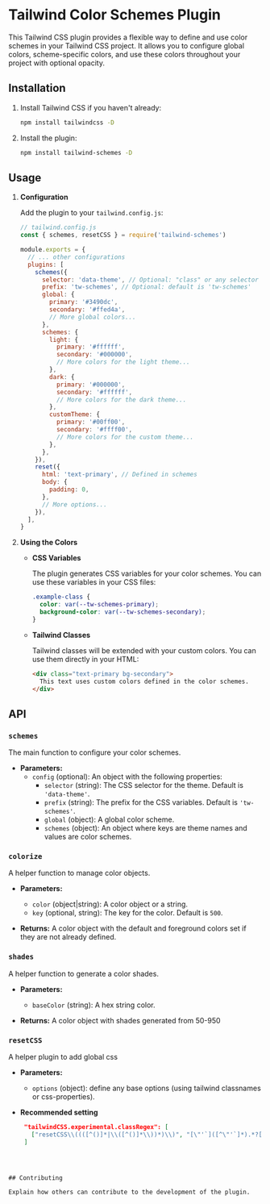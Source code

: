 # Tailwind Color Schemes Plugin

This Tailwind CSS plugin provides a flexible way to define and use color schemes in your Tailwind CSS project. It allows you to configure global colors, scheme-specific colors, and use these colors throughout your project with optional opacity.

## Installation

1. Install Tailwind CSS if you haven't already:

   ```bash
   npm install tailwindcss -D
   ```

2. Install the plugin:

   ```bash
   npm install tailwind-schemes -D
   ```

## Usage

1. **Configuration**

   Add the plugin to your `tailwind.config.js`:

   ```js
   // tailwind.config.js
   const { schemes, resetCSS } = require('tailwind-schemes')

   module.exports = {
     // ... other configurations
     plugins: [
       schemes({
         selector: 'data-theme', // Optional: "class" or any selector (default is 'data-theme' => [data-theme="dark/light/custom..."])
         prefix: 'tw-schemes', // Optional: default is 'tw-schemes'
         global: {
           primary: '#3490dc',
           secondary: '#ffed4a',
           // More global colors...
         },
         schemes: {
           light: {
             primary: '#ffffff',
             secondary: '#000000',
             // More colors for the light theme...
           },
           dark: {
             primary: '#000000',
             secondary: '#ffffff',
             // More colors for the dark theme...
           },
           customTheme: {
             primary: '#00ff00',
             secondary: '#ffff00',
             // More colors for the custom theme...
           },
         },
       }),
       reset({
         html: 'text-primary', // Defined in schemes
         body: {
           padding: 0,
         },
         // More options...
       }),
     ],
   }
   ```

2. **Using the Colors**

   - **CSS Variables**

     The plugin generates CSS variables for your color schemes. You can use these variables in your CSS files:

     ```css
     .example-class {
       color: var(--tw-schemes-primary);
       background-color: var(--tw-schemes-secondary);
     }
     ```

   - **Tailwind Classes**

     Tailwind classes will be extended with your custom colors. You can use them directly in your HTML:

     ```html
     <div class="text-primary bg-secondary">
       This text uses custom colors defined in the color schemes.
     </div>
     ```

## API

### `schemes`

The main function to configure your color schemes.

- **Parameters:**
  - `config` (optional): An object with the following properties:
    - `selector` (string): The CSS selector for the theme. Default is `'data-theme'`.
    - `prefix` (string): The prefix for the CSS variables. Default is `'tw-schemes'`.
    - `global` (object): A global color scheme.
    - `schemes` (object): An object where keys are theme names and values are color schemes.

### `colorize`

A helper function to manage color objects.

- **Parameters:**

  - `color` (object|string): A color object or a string.
  - `key` (optional, string): The key for the color. Default is `500`.

- **Returns:** A color object with the default and foreground colors set if they are not already defined.

### `shades`

A helper function to generate a color shades.

- **Parameters:**

  - `baseColor` (string): A hex string color.

- **Returns:** A color object with shades generated from 50-950

### `resetCSS`

A helper plugin to add global css

- **Parameters:**

  - `options` (object): define any base options (using tailwind classnames or css-properties).

- **Recommended setting**
  ```json
   "tailwindCSS.experimental.classRegex": [
     ["resetCSS\\((([^()]*|\\([^()]*\\))*)\\)", "[\"'`]([^\"'`]*).*?[\"'`]"],
   ]
  ```

```



## Contributing

Explain how others can contribute to the development of the plugin.
```
